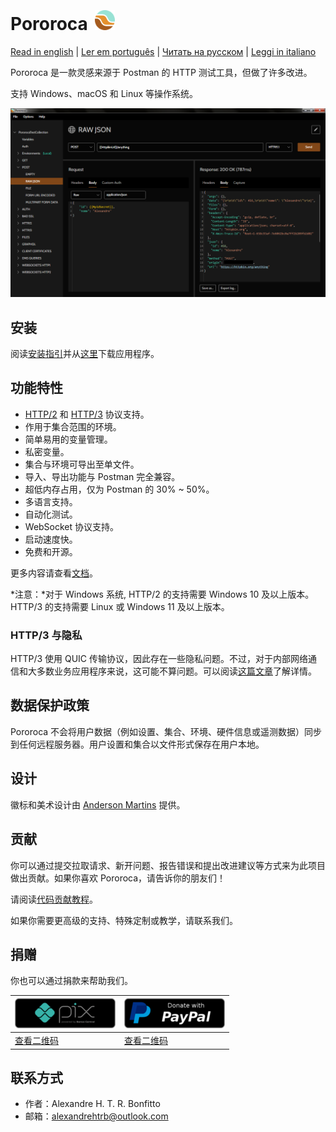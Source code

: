  <h1>Pororoca <img style="margin: 4px 0 0 4px" height="32" src="pororoca.png" alt="Pororoca Logo"/></h1>

[Read in english](README.md) | [Ler em português](README_pt.md) | [Читать на русском](README_ru.md) | [Leggi in italiano](README_it.md)

Pororoca 是一款灵感来源于 Postman 的 HTTP 测试工具，但做了许多改进。

支持 Windows、macOS 和 Linux 等操作系统。

![ExampleScreen](./misc/example_screen_en.png)

## 安装

阅读[安装指引](https://pororoca.io/docs/installation)并从[这里](https://github.com/alexandrehtrb/Pororoca/releases)下载应用程序。

## 功能特性

* [HTTP/2](https://http2.github.io/) 和 [HTTP/3](https://developers.cloudflare.com/http3/) 协议支持。
* 作用于集合范围的环境。
* 简单易用的变量管理。
* 私密变量。
* 集合与环境可导出至单文件。
* 导入、导出功能与 Postman 完全兼容。
* 超低内存占用，仅为 Postman 的 30% ~ 50%。
* 多语言支持。
* 自动化测试。
* WebSocket 协议支持。
* 启动速度快。
* 免费和开源。

更多内容请查看[文档](https://pororoca.io/docs/)。

*注意：*对于 Windows 系统, HTTP/2 的支持需要 Windows 10 及以上版本。HTTP/3 的支持需要 Linux 或 Windows 11 及以上版本。

### HTTP/3 与隐私

HTTP/3 使用 QUIC 传输协议，因此存在一些隐私问题。不过，对于内部网络通信和大多数业务应用程序来说，这可能不算问题。可以阅读[这篇文章](https://svs.informatik.uni-hamburg.de/publications/2019/2019-02-26-Sy-PET_Symposium-A_QUIC_Look_at_Web_Tracking.pdf)了解详情。

## 数据保护政策

Pororoca 不会将用户数据（例如设置、集合、环境、硬件信息或遥测数据）同步到任何远程服务器。用户设置和集合以文件形式保存在用户本地。

## 设计

徽标和美术设计由 [Anderson Martins](https://www.behance.net/am-dsgn) 提供。

## 贡献

你可以通过提交拉取请求、新开问题、报告错误和提出改进建议等方式来为此项目做出贡献。如果你喜欢 Pororoca，请告诉你的朋友们！

请阅读[代码贡献教程](CONTRIBUTING.md)。

如果你需要更高级的支持、特殊定制或教学，请联系我们。

## 捐赠

你也可以通过捐款来帮助我们。

| ![通过 Pix 捐款](./misc/pix_botao_doacao.png) | [![通过 PayPal 捐款](./misc/paypal_donation_button.png)](https://www.paypal.com/donate/?hosted_button_id=NUADRWF3WNYQ2) |
|--|--|
| [查看二维码](./misc/pix_doacao_qr_code.png) | [查看二维码](./misc/paypal_donation_qr_code.png) |

## 联系方式

* 作者：Alexandre H. T. R. Bonfitto
* 邮箱：alexandrehtrb@outlook.com
